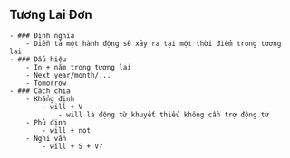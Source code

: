 ## Tương Lai Đơn
	- ### Định nghĩa
		- Diễn tả một hành động sẽ xảy ra tại một thời điểm trong tương lai
	- ### Dấu hiệu
		- In + năm trong tương lai
		- Next year/month/...
		- Tomorrow
	- ### Cách chia
		- Khẳng định
			- will + V
				- will là động từ khuyết thiếu không cần trợ động từ
		- Phủ định
			- will + not
		- Nghi vấn
			- will + S + V?